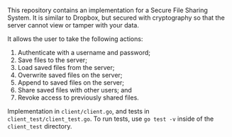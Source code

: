This repository contains an implementation for a Secure File Sharing System.
It is similar to Dropbox, but secured with cryptography so that the server cannot view or tamper with your data.

It allows the user to take the following actions:
1. Authenticate with a username and password;
2. Save files to the server;
3. Load saved files from the server;
4. Overwrite saved files on the server;
5. Append to saved files on the server;
6. Share saved files with other users; and
7. Revoke access to previously shared files.

Implementation in `client/client.go`, and tests in `client_test/client_test.go`.
To run tests, use `go test -v` inside of the `client_test` directory.
